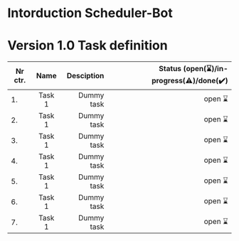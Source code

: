 # Intorduction Scheduler-Bot


# Version 1.0 Task definition 


| Nr ctr.  | Name                           | Desciption                                     | Status (open(:hourglass:)/in-progress(:warning:)/done(:heavy_check_mark:) |
| -------- |:------------------------------:| ----------------------------------------------:| -------------------------------------------------------------------------:|
| 1.       | Task 1                        | Dummy task                                      | open :hourglass:                                                          |
| 2.       | Task 1                        | Dummy task                                      | open :hourglass:                                                          |
| 3.       | Task 1                        | Dummy task                                      | open :hourglass:                                                          |
| 4.       | Task 1                        | Dummy task                                      | open :hourglass:                                                          |
| 5.       | Task 1                        | Dummy task                                      | open :hourglass:                                                          |
| 6.       | Task 1                        | Dummy task                                      | open :hourglass:                                                          |
| 7.       | Task 1                        | Dummy task                                      | open :hourglass:                                                          |